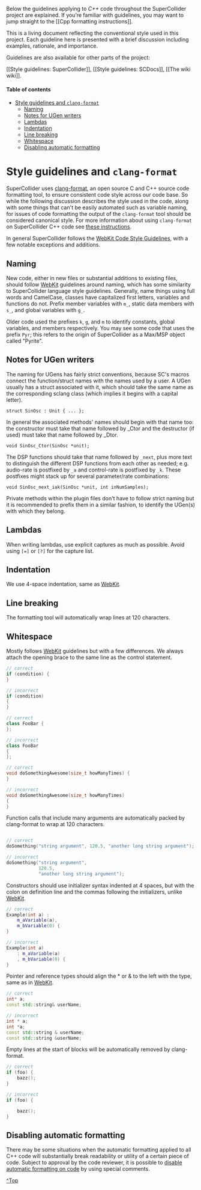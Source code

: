 <!--
Note on revision history: it appears changing the wiki's name obscures the wiki's revision history. Changing the name back to it's previous name then shows the full revision history. hmmm... GitHub bug? If that's needed, this wiki's previous name was "Cpp code style guidelines".
-->

Below the guidelines applying to _C++_ code throughout the SuperCollider project are explained. If you’re familiar with guidelines, you may want to jump straight to the [[Cpp formatting instructions]].

This is a living document reflecting the conventional style used in this project. Each guideline here is presented with a brief discussion including examples, rationale, and importance.

Guidelines are also available for other parts of the project:

[[Style guidelines: SuperCollider]], [[Style guidelines: SCDocs]], [[The wiki wiki]].


<!-- TOC start (generated with https://github.com/derlin/bitdowntoc) -->
#### Table of contents

- [Style guidelines and `clang-format`](#style-guidelines-and-clang-format)
   * [Naming](#naming)
   * [Notes for UGen writers](#notes-for-ugen-writers)
   * [Lambdas](#lambdas)
   * [Indentation](#indentation)
   * [Line breaking](#line-breaking)
   * [Whitespace](#whitespace)
   * [Disabling automatic formatting](#disabling-automatic-formatting)

<!-- TOC end -->


# Style guidelines and `clang-format`

SuperCollider uses [clang-format](https://clang.llvm.org/docs/ClangFormat.html), an open source C and C++ source code formatting tool, to ensure consistent code style across our code base. So while the following discussion describes the style used in the code, along with some things that can't be easily automated such as variable naming, for issues of code formatting the output of the `clang-format` tool should be considered canonical style. For more information about using `clang-format` on SuperCollider C++ code see [these instructions](https://github.com/supercollider/supercollider/wiki/Cpp-formatting-instructions).

In general SuperCollider follows the [WebKit Code Style Guidelines](https://webkit.org/code-style-guidelines/), with a few notable exceptions and additions.


## Naming

New code, either in new files or substantial additions to existing files, should follow [WebKit](https://webkit.org/code-style-guidelines/#names) guidelines around naming, which has some similarity to SuperCollider language style guidelines. Generally, name things using full words and CamelCase, classes have capitalized first letters, variables and functions do not. Prefix member variables with `m_`, static data members with `s_`, and global variables with `g_`.

Older code used the prefixes `k`, `g`, and `m` to identify constants, global variables, and members respectively. You may see some code that uses the prefix `Pyr`; this refers to the origin of SuperCollider as a Max/MSP object called "Pyrite".


## Notes for UGen writers

The naming for UGens has fairly strict conventions, because SC's macros connect the function/struct names with the names used by a user. A UGen usually has a struct associated with it, which should take the same name as the corresponding sclang class (which implies it begins with a capital letter).

```
struct SinOsc : Unit { ... };

```

In general the associated methods' names should begin with that name too: the constructor must take that name followed by _Ctor and the destructor (if used) must take that name followed by _Dtor.

```
void SinOsc_Ctor(SinOsc *unit);

```

The DSP functions should take that name followed by `_next`, plus more text to distinguish the different DSP functions from each other as needed; e.g. audio-rate is postfixed by `_a` and control-rate is postfixed by `_k`. These postfixes might stack up for several parameter/rate combinations:

```
void SinOsc_next_iak(SinOsc *unit, int inNumSamples);

```

Private methods within the plugin files don't have to follow strict naming but it is recommended to prefix them in a similar fashion, to identify the UGen(s) with which they belong.


## Lambdas

When writing lambdas, use explicit captures as much as possible. Avoid using `[=]` or `[?]` for the capture list.


## Indentation

We use 4-space indentation, same as [WebKit](https://webkit.org/code-style-guidelines/#indentation-no-tabs).


## Line breaking

The formatting tool will automatically wrap lines at 120 characters.


## Whitespace

Mostly follows [WebKit](https://webkit.org/code-style-guidelines/#spacing) guidelines but with a few differences. We always attach the opening brace to the same line as the control statement.

```cpp
// correct
if (condition) {
}

// incorrect
if (condition)
{
}

// correct
class FooBar {
};

// incorrect
class FooBar
{
};

// correct
void doSomethingAwesome(size_t howManyTimes) {
}

// incorrect
void doSomethingAwesome(size_t howManyTimes)
{
}

```

Function calls that include many arguments are automatically packed by clang-format to wrap at 120 characters.

```cpp

// correct
doSomething("string argument", 120.5, "another long string argument");

// incorrect
doSomething("string argument",
            120.5,
            "another long string argument");

```

Constructors should use initializer syntax indented at 4 spaces, but with the colon on definition line and the commas following the initializers, unlike [WebKit](https://webkit.org/code-style-guidelines/#punctuation-member-init).

```cpp
// correct
Example(int a) :
    m_aVariable(a),
    m_bVariable(0) {
}

// incorrect
Example(int a)
    : m_aVariable(a)
    , m_bVariable(0) {
}

```

Pointer and reference types should align the * or & to the left with the type, same as in [WebKit](https://webkit.org/code-style-guidelines/#pointers-cpp).

```cpp
// correct
int* a;
const std::string& userName;

// incorrect
int * a;
int *a;
const std::string & userName;
const std::string &userName;

```

Empty lines at the start of blocks will be automatically removed by clang-format.

```cpp
// correct
if (foo) {
    bazz();
}

// incorrect
if (foo) {

    bazz();
}

```


## Disabling automatic formatting

There may be some situations when the automatic formatting applied to all C++ code will substantially break readability or utility of a certain piece of code. Subject to approval by the code reviewer, it is possible to [disable automatic formatting on code](https://clang.llvm.org/docs/ClangFormatStyleOptions.html#disabling-formatting-on-a-piece-of-code) by using special comments.

[^Top](table-of-contents)